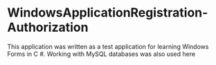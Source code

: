 # WindowsApplicationRegistration-Authorization
This application was written as a test application for learning Windows Forms in C #. Working with MySQL databases was also used here
